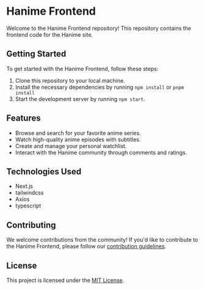 # Hanime Frontend

Welcome to the Hanime Frontend repository! This repository contains the frontend code for the Hanime site.

## Getting Started

To get started with the Hanime Frontend, follow these steps:

1. Clone this repository to your local machine.
2. Install the necessary dependencies by running `npm install` or  `pnpm install`
3. Start the development server by running `npm start`.

## Features

- Browse and search for your favorite anime series.
- Watch high-quality anime episodes with subtitles.
- Create and manage your personal watchlist.
- Interact with the Hanime community through comments and ratings.

## Technologies Used

- Next.js
- tailwindcss
- Axios
- typescript

## Contributing

We welcome contributions from the community! If you'd like to contribute to the Hanime Frontend, please follow our [contribution guidelines](CONTRIBUTING.md).

## License

This project is licensed under the [MIT License](LICENSE).
